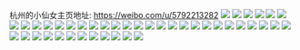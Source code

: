 杭州的小仙女主页地址: https://weibo.com/u/5792213282 
![](https://wx4.sinaimg.cn/mw2000/006jZxgSgy1h95itnu2n4j335s2dce84.jpg) 
![](https://wx4.sinaimg.cn/mw2000/006jZxgSgy1h95iuf3gblj30zi1ben1w.jpg) 
![](https://wx4.sinaimg.cn/mw2000/006jZxgSgy1h95iu07fcvj335s2d1hdv.jpg) 
![](https://wx4.sinaimg.cn/mw2000/006jZxgSgy1h95iuel9ckj31o0280hdt.jpg) 
![](https://wx4.sinaimg.cn/mw2000/006jZxgSgy1h95iufjz6fj30zi1bedly.jpg) 
![](https://wx4.sinaimg.cn/mw2000/006jZxgSgy1h95iuah73yj335s2d9u0z.jpg) 
![](https://wx4.sinaimg.cn/mw2000/006jZxgSgy1h95itab0dgj32yo27uu0z.jpg) 
![](https://wx4.sinaimg.cn/mw2000/006jZxgSgy1h95iufxgqjj30zi1begqs.jpg) 
![](https://wx4.sinaimg.cn/mw2000/006jZxgSgy1h95iuhk5bej327q2r8u0y.jpg) 
![](https://wx4.sinaimg.cn/mw2000/006jZxgSgy1h7ndablcfkj32802yohdw.jpg) 
![](https://wx4.sinaimg.cn/mw2000/006jZxgSgy1h7ec9s9sfcj32802yotix.jpg) 
![](https://wx4.sinaimg.cn/mw2000/006jZxgSgy1h7ec9vptjaj32462pskjm.jpg) 
![](https://wx4.sinaimg.cn/mw2000/006jZxgSgy1h6xn9szhtvj32yo28dhdv.jpg) 
![](https://wx4.sinaimg.cn/mw2000/006jZxgSgy1h6uqmh9qjmj32802yokjn.jpg) 
![](https://wx4.sinaimg.cn/mw2000/006jZxgSgy1h6oq6iwvirj32c03404af.jpg) 
![](https://wx4.sinaimg.cn/mw2000/006jZxgSgy1h6oq6exlwrj32c0340h0o.jpg) 
![](https://wx4.sinaimg.cn/mw2000/006jZxgSgy1h6oq6ogn46j32c0340qgm.jpg) 
![](https://wx4.sinaimg.cn/mw2000/006jZxgSgy1h6oq6r2sgxj32c02tyqv6.jpg) 
![](https://wx4.sinaimg.cn/mw2000/006jZxgSgy1h6eibj0uo7j32dc35sh1c.jpg) 
![](https://wx4.sinaimg.cn/mw2000/006jZxgSgy1h6eibme8epj32802z6qv6.jpg) 
![](https://wx4.sinaimg.cn/mw2000/006jZxgSgy1h4z37m5ogxj32c030zqv6.jpg) 
![](https://wx4.sinaimg.cn/mw2000/006jZxgSgy1h4z37kpsbyj32uc2c07wj.jpg) 
![](https://wx4.sinaimg.cn/mw2000/006jZxgSgy1h4z37g1zugj32yo27n7wj.jpg) 
![](https://wx4.sinaimg.cn/mw2000/006jZxgSgy1h4z378dqsqj32yo27ye83.jpg) 
![](https://wx4.sinaimg.cn/mw2000/006jZxgSgy1h4z37hwwq5j32a52z5hdu.jpg) 
![](https://wx4.sinaimg.cn/mw2000/006jZxgSgy1h4zntto2ykj315o1qihdn.jpg) 
![](https://wx4.sinaimg.cn/mw2000/006jZxgSgy1h4cev0a25fj33402c0x6r.jpg) 
![](https://wx4.sinaimg.cn/mw2000/006jZxgSgy1h40uz8oan4j32802z8u0z.jpg) 
![](https://wx4.sinaimg.cn/mw2000/006jZxgSgy1h40uz4g8wbj32802zhu0y.jpg) 
![](https://wx4.sinaimg.cn/mw2000/006jZxgSgy1h3uozik0k4j335s2dcx6s.jpg) 
![](https://wx4.sinaimg.cn/mw2000/006jZxgSgy1h3uozv3fbxj32c03401kz.jpg) 
![](https://wx4.sinaimg.cn/mw2000/006jZxgSgy1h3uoz913lrj311911lwpa.jpg) 
![](https://wx4.sinaimg.cn/mw2000/006jZxgSgy1h3uozplm2qj334022k1kz.jpg) 
![](https://wx4.sinaimg.cn/mw2000/006jZxgSgy1h3uozr3ofuj312v1177m2.jpg) 
![](https://wx4.sinaimg.cn/mw2000/006jZxgSgy1h3uozlj0knj335r28p4qs.jpg) 
![](https://wx4.sinaimg.cn/mw2000/006jZxgSgy1h3uozn81mmj33402c01kz.jpg) 
![](https://wx4.sinaimg.cn/mw2000/006jZxgSgy1h3uozeo0n5j335r2bokjo.jpg) 
![](https://wx4.sinaimg.cn/mw2000/006jZxgSgy1h3uozo0fcij315o2b2b29.jpg) 
![](https://wx4.sinaimg.cn/mw2000/006jZxgSly1h3pktclnpsj30zm0qtqb3.jpg) 
![](https://wx4.sinaimg.cn/mw2000/006jZxgSly1h3pkteuaxkj32c03407wk.jpg) 
![](https://wx4.sinaimg.cn/mw2000/006jZxgSly1h3pkud1e64j30zk0y8n7g.jpg) 
![](https://wx4.sinaimg.cn/mw2000/006jZxgSly1h3pktfcwyaj30zg1bawk4.jpg) 
![](https://wx4.sinaimg.cn/mw2000/006jZxgSly1h3pktc9w5tj30wi0l8jur.jpg) 
